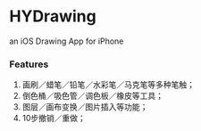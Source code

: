 # HYDrawing
an iOS Drawing App for iPhone  


### Features
1. 画刷／蜡笔／铅笔／水彩笔／马克笔等多种笔触；
2. 倒色桶／吸色管／调色板／橡皮等工具；
3. 图层／画布变换／图片插入等功能；
4. 10步撤销／重做；
